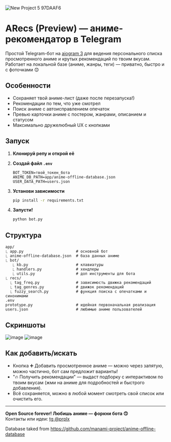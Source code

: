 ![New Project 5  97DAAF6](https://github.com/user-attachments/assets/5c194461-99f5-4cda-a739-2e61df29f149)

# ARecs (Preview) — аниме-рекомендатор в Telegram

Простой Telegram-бот на [aiogram 3](https://docs.aiogram.dev/) для ведения персонального списка просмотренного аниме и крутых рекомендаций по твоим вкусам.  
Работает на локальной базе (аниме, жанры, теги) — приватно, быстро и с фоточками 😊

## Особенности

- Сохраняет твой аниме-лист (даже после перезапуска!)
- Рекомендации по тем, что уже смотрел
- Поиск аниме с автоисправлением опечаток
- Превью карточки аниме с постером, жанрами, описанием и статусом
- Максимально дружелюбный UX с кнопками

## Запуск

1. **Клонируй репу и открой её**
2. **Создай файл `.env`**
   ```
   BOT_TOKEN=твой_токен_бота
   ANIME_DB_PATH=app/anime-offline-database.json
   USER_DATA_PATH=users.json
   ```
3. **Установи зависимости**
    ```bash
    pip install -r requirements.txt
    ```

5. **Запусти!**
    ```bash
    python bot.py
    ```

## Структура

```
app/
⎿ app.py                       # основной бот
⎿ anime-offline-database.json  # база данных аниме
⎿ bot/
   ⎿ kb.py                     # клавиатуры
   ⎿ handlers.py               # хендлеры
   ⎿ utils.py                  # доп инструменты для бота
⎿ recs/
  ⎿ tag_freq.py                # зависимость движка рекомендаций
  ⎿ tag_genres.py              # движок рекомендаций
  ⎿ fuzzy_search.py            # функция поиска с опечатками и синонимами
.env
prototype.py                   # идейная первоначальная реализация
users.json                     # любимые аниме пользователей
```
## Скриншоты

![image](https://github.com/user-attachments/assets/f0131f0e-f241-44b9-9868-99bbbc98e58d)
![image](https://github.com/user-attachments/assets/54056420-f9e9-4997-ae2e-4d99f601667c)


## Как добавить/искать

- Кнопка ➕ Добавить просмотренное аниме — можно через запятую, можно частично, бот сам предложит варианты!
- "🔥 Получить рекомендации" — выдаст подборку с интерактивом по твоим вкусам (жми на аниме для подробностей и быстрого добавления).
- Всё сохраняется, можно в любой момент смотреть свой список или очистить его.

---

**Open Source forever! Любишь аниме — форкни бота 🙃**  
Контакты или идеи: [tg @prplx](https://t.me/prplx)

Database taked from https://github.com/manami-project/anime-offline-database
